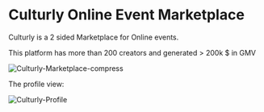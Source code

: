 # Culturly Online Event Marketplace

Culturly is a 2 sided Marketplace for Online events. 

This platform has more than 200 creators and generated > 200k $ in GMV


![Culturly-Marketplace-compress](https://user-images.githubusercontent.com/4105873/147389295-85e977ef-b43b-46f9-a79a-5e35a603e900.png)



The profile view: 

![Culturly-Profile](https://user-images.githubusercontent.com/4105873/147389297-79cbdb68-50cc-4908-9554-9bb462e43c46.png)

